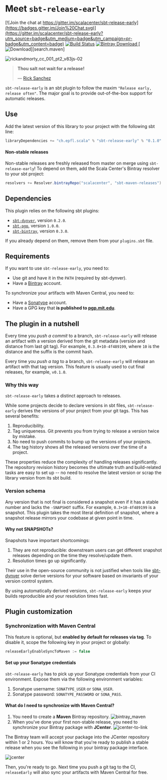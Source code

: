 # Meet `sbt-release-early`
[![Join the chat at https://gitter.im/scalacenter/sbt-release-early](https://badges.gitter.im/Join%20Chat.svg)](https://gitter.im/scalacenter/sbt-release-early?utm_source=badge&utm_medium=badge&utm_campaign=pr-badge&utm_content=badge)
[![Build Status](https://platform-ci.scala-lang.org/api/badges/scalacenter/sbt-release-early/status.svg)](https://platform-ci.scala-lang.org/scalacenter/sbt-release-early)
[![Bintray Download](https://api.bintray.com/packages/scalacenter/sbt-maven-releases/sbt-release-early/images/download.svg) ](https://bintray.com/scalacenter/sbt-maven-releases/sbt-release-early/_latestVersion)
[![Download](https://img.shields.io/maven-central/v/com.github.julien-truffaut/monocle_2.11.svg)][search.maven]

![rickandmorty_cc_001_pt2_v83js-02](https://user-images.githubusercontent.com/2462974/27400541-aa2e8cd6-56c0-11e7-8361-08dec76e1163.jpg)

> **Thou salt not wait for a release!**
> 
> — [Rick Sanchez](rick)

`sbt-release-early` is an sbt plugin to follow the maxim
`"Release early, release often"`. The major goal is to provide out-of-the-box
support for automatic releases.

## Use

Add the latest version of this library to your project with the following sbt line:

```scala
libraryDependencies += "ch.epfl.scala" % "sbt-release-early" % "0.1.0"
```

#### Non-stable releases

Non-stable releases are freshly released from master on merge using
`sbt-release-early`! To depend on them, add the Scala Center's Bintray resolver
to your sbt project:

```scala
resolvers += Resolver.bintrayRepo("scalacenter", "sbt-maven-releases")
```

## Dependencies

This plugin relies on the following sbt plugins:

* [`sbt-dynver`](sbtdynver), version `0.2.0`.
* [`sbt-pgp`](sbtpgp), version `1.0.0`.
* [`sbt-bintray`](sbtbintray), version `0.3.0`.

If you already depend on them, remove them from your `plugins.sbt` file.

## Requirements

If you want to use `sbt-release-early`, you need to:
  
* Use git and have it in the `PATH` (required by sbt-dynver).
* Have a [Bintray](bintray) account.

To synchronize your artifacts with Maven Central, you need to:
* Have a [Sonatype](sonatype) account.
* Have a GPG key that **is published to [pgp.mit.edu](http://pgp.mit.edu/)**.

## The plugin in a nutshell

Every time you *push a commit* to a branch, `sbt-release-early` will release an
artifact with a version derived from the git metadata (version and distance from
last git tag). For example, `0.3.0+10-4f489199`, where `10` is the distance
and the suffix is the commit hash.

Every time you *push a tag* to a branch, `sbt-release-early` will release an
artifact with that tag version. This feature is usually used to cut final releases,
for example, `v0.1.0`.

### Why this way

`sbt-release-early` takes a distinct approach to releases.

While some projects decide to declare versions in sbt files, `sbt-release-early`
derives the versions of your project from your git tags. This has several benefits:

1. Reproducibility.
2. Tag uniqueness. Git prevents you from trying to release a version twice by mistake.
3. No need to push commits to bump up the versions of your projects.
4. The tag history shows all the released versions over the time of a project.

These properties reduce the complexity of handling releases significantly.
The repository revision history becomes the ultimate truth and build-related
tasks are easy to set up -- no need to resolve the latest version or scrap
the library version from its sbt build.

### Version schema

Any version that is not final is considered a snapshot even if it has a stable
number and lacks the `-SNAPSHOT` suffix. For example, `0.3+10-4f489199` is a
snapshot. This plugin takes the most literal definition of snapshot,
where a snapshot release mirrors your codebase at given point in time.

#### Why not SNAPSHOTs?

Snapshots have important shortcomings:

1. They are not reproducible: downstream users can get different snapshot releases
depending on the time they resolve/update them.
2. Resolution times go up significantly.

Their use in the open-source community is not justified when tools like [sbt-dynver](sbtdynver)
solve derive versions for your software based on invariants of your version control system.

By using automatically derived versions, `sbt-release-early` keeps your builds reproducible
and your resolution times fast.

## Plugin customization

### Synchronization with Maven Central

This feature is optional, but **enabled by default for releases via tag**.
To disable it, scope the following key in your project or globally:
```scala
releaseEarlyEnableSyncToMaven := false
```

#### Set up your Sonatype credentials

`sbt-release-early` has to pick up your Sonatype credentials from your CI environment.
Expose them via the following environment variables:

1. Sonatype username: `SONATYPE_USER` or `SONA_USER`.
1. Sonatype password: `SONATYPE_PASSWORD` or `SONA_PASS`.

#### What do I need to synchronize with Maven Central?

1. You need to create a **Maven** Bintray repository.
![bintray_maven](https://user-images.githubusercontent.com/2462974/27399758-21607d3a-56be-11e7-919d-06b9315e22ee.png)
1. When you've done your first non-stable release, you need to synchronize
your Bintray package with **JCenter**.
![jcenter-to-link](https://user-images.githubusercontent.com/2462974/27399894-9527a72a-56be-11e7-944f-f27e73d5c09f.png)

The Bintray team will accept your package into the JCenter repository within 1 or 2 hours.
You will know that you're ready to publish a stable release when you see the following in
your bintray package interface.

![jcenter](https://user-images.githubusercontent.com/2462974/27399886-89e42258-56be-11e7-8608-796a71b1db0d.png)

Then, you're ready to go. Next time you push a git tag to the CI, `releaseEarly`
will also sync your artifacts with Maven Central for free.


[sbtdynver]: https://github.com/dwijnand/sbt-dynver
[sbtpgp]: https://github.com/sbt/sbt-pgp
[sbtbintray]: https://github.com/sbt/sbt-bintray
[bintray]: https://github.com/sbt/sbt-bintray
[sonatype]: https://www.sonatype.com/
[rick]: https://www.google.ch/url?sa=t&rct=j&q=&esrc=s&source=web&cd=2&cad=rja&uact=8&ved=0ahUKEwilmJf3yc_UAhVFvhQKHVO2DwgQFgg3MAE&url=https%3A%2F%2Fen.wikipedia.org%2Fwiki%2FRick_Sanchez_(Rick_and_Morty)&usg=AFQjCNEalPWcD1EFtXjxxghoVHIAo4gy1Q

